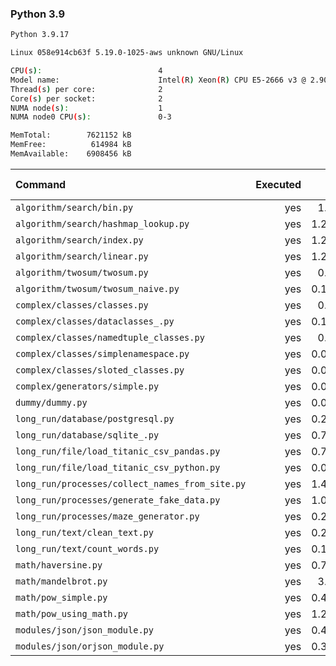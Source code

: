 ### **Python 3.9**

```bash
Python 3.9.17

Linux 058e914cb63f 5.19.0-1025-aws unknown GNU/Linux

CPU(s):                          4
Model name:                      Intel(R) Xeon(R) CPU E5-2666 v3 @ 2.90GHz
Thread(s) per core:              2
Core(s) per socket:              2
NUMA node(s):                    1
NUMA node0 CPU(s):               0-3

MemTotal:        7621152 kB
MemFree:          614984 kB
MemAvailable:    6908456 kB
```

| Command | Executed | Mean [s] | Stddev [s] | Median [s] | Min [s] | Max [s] | Memory [MB] |
|:---|---:|---:|---:|---:|---:|---:|---:|
| `algorithm/search/bin.py` | yes | 1.2135 | 0.02145 | 1.21128 | 1.1903 | 1.25501 | 32.149 |
| `algorithm/search/hashmap_lookup.py` | yes | 1.20324 | 0.00547 | 1.20166 | 1.19864 | 1.21152 | 30.52623 |
| `algorithm/search/index.py` | yes | 1.22284 | 0.02171 | 1.21606 | 1.19513 | 1.26263 | 31.05692 |
| `algorithm/search/linear.py` | yes | 1.26642 | 0.01316 | 1.2676 | 1.24842 | 1.28499 | 30.7048 |
| `algorithm/twosum/twosum.py` | yes | 0.1072 | 0.00038 | 0.1071 | 0.10688 | 0.10792 | 23.44085 |
| `algorithm/twosum/twosum_naive.py` | yes | 0.10686 | 0.00035 | 0.10688 | 0.10632 | 0.10732 | 22.65681 |
| `complex/classes/classes.py` | yes | 0.0528 | 0.00071 | 0.05249 | 0.05239 | 0.05437 | 23.65067 |
| `complex/classes/dataclasses_.py` | yes | 0.16721 | 0.00125 | 0.16691 | 0.16585 | 0.1693 | 23.98605 |
| `complex/classes/namedtuple_classes.py` | yes | 0.1193 | 0.00159 | 0.11904 | 0.11735 | 0.12192 | 23.34821 |
| `complex/classes/simplenamespace.py` | yes | 0.05754 | 0.00057 | 0.05763 | 0.05683 | 0.0584 | 22.81808 |
| `complex/classes/sloted_classes.py` | yes | 0.05408 | 0.00127 | 0.05373 | 0.05269 | 0.05551 | 22.86328 |
| `complex/generators/simple.py` | yes | 0.07539 | 0.00075 | 0.0753 | 0.07419 | 0.0764 | 23.84152 |
| `dummy/dummy.py` | yes | 0.04059 | 0.00055 | 0.0404 | 0.04018 | 0.0418 | 23.38337 |
| `long_run/database/postgresql.py` | yes | 0.20998 | 0.00106 | 0.21012 | 0.20846 | 0.21171 | 29.3856 |
| `long_run/database/sqlite_.py` | yes | 0.75904 | 0.02529 | 0.75422 | 0.72986 | 0.79073 | 67.2952 |
| `long_run/file/load_titanic_csv_pandas.py` | yes | 0.78969 | 0.00248 | 0.79098 | 0.78609 | 0.79148 | 65.92969 |
| `long_run/file/load_titanic_csv_python.py` | yes | 0.09738 | 0.00059 | 0.09718 | 0.09644 | 0.09834 | 23.45033 |
| `long_run/processes/collect_names_from_site.py` | yes | 1.46051 | 0.01309 | 1.46087 | 1.4417 | 1.4822 | 45.34319 |
| `long_run/processes/generate_fake_data.py` | yes | 1.05338 | 0.00754 | 1.05401 | 1.04177 | 1.06204 | 69.65234 |
| `long_run/processes/maze_generator.py` | yes | 0.23254 | 0.0138 | 0.23503 | 0.21507 | 0.25264 | 23.51116 |
| `long_run/text/clean_text.py` | yes | 0.27136 | 0.00211 | 0.27033 | 0.26949 | 0.27542 | 23.49275 |
| `long_run/text/count_words.py` | yes | 0.11991 | 0.00062 | 0.11997 | 0.11918 | 0.12079 | 23.70368 |
| `math/haversine.py` | yes | 0.76014 | 0.01354 | 0.7554 | 0.74912 | 0.78435 | 23.5067 |
| `math/mandelbrot.py` | yes | 3.9563 | 0.07458 | 3.93103 | 3.88585 | 4.09464 | 38.54911 |
| `math/pow_simple.py` | yes | 0.47868 | 0.00395 | 0.47661 | 0.47597 | 0.48672 | 23.49275 |
| `math/pow_using_math.py` | yes | 1.23121 | 0.00969 | 1.23105 | 1.2193 | 1.2447 | 23.49386 |
| `modules/json/json_module.py` | yes | 0.47205 | 0.00386 | 0.47238 | 0.46563 | 0.4772 | 23.60435 |
| `modules/json/orjson_module.py` | yes | 0.36978 | 0.00557 | 0.36873 | 0.36423 | 0.38172 | 24.08371 |
